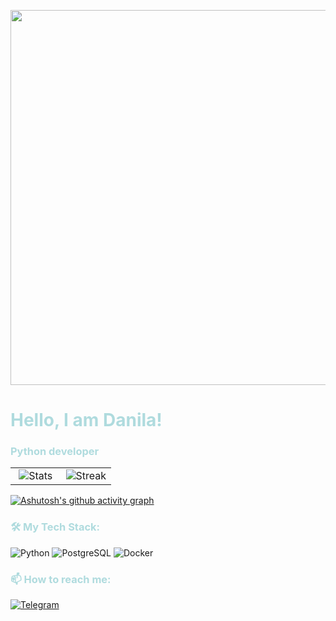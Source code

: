 
<p align="center">
  <img src="https://i.pinimg.com/originals/00/43/04/0043044fd8e3c55c584ddaf0c9c134e2.gif" width="600"/>
</p>


# <span style="color:#AFDBDE">Hello, I am Danila!</span> 

### <span style="color:#AFDBDE"> Python developer </span>
<p align="center">
  <table>
    <tr>
      <td align="center" width="50%">
        <img src="https://github-readme-stats.vercel.app/api?username=samandrakov&show_icons=true&theme=tokyonight" alt="Stats" />
      </td>
      <td align="center" width="50%">
        <img src="https://streak-stats.demolab.com?user=samandrakov&theme=tokyonight" alt="Streak" />
      </td>
    </tr>
  </table>
</p>

[![Ashutosh's github activity graph](https://github-readme-activity-graph.vercel.app/graph?username=samandrakov&theme=nightowl)](https://github.com/ashutosh00710/github-readme-activity-graph)
### <span style="color:#AFDBDE"> 🛠️ My Tech Stack: </span>
![Python](https://img.shields.io/badge/-Python-090909?style=for-the-badge&logo=Python)
![PostgreSQL](https://img.shields.io/badge/-PostgreSQL-090909?style=for-the-badge&logo=PostgreSQL)
![Docker](https://img.shields.io/badge/-Docker-090909?style=for-the-badge&logo=Docker)


###  <span style="color:#AFDBDE"> 📫 How to reach me: </span>
[![Telegram](https://img.shields.io/badge/-Telegram-090909?style=for-the-badge&logo=Telegram)](https://t.me/1101710956)
